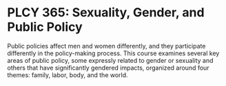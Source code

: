 # PLCY 365: Sexuality, Gender, and Public Policy

Public policies affect men and women differently, and they participate differently in the policy-making process. This course examines several key areas of public policy, some expressly related to gender or sexuality and others that have significantly gendered impacts, organized around four themes: family, labor, body, and the world.